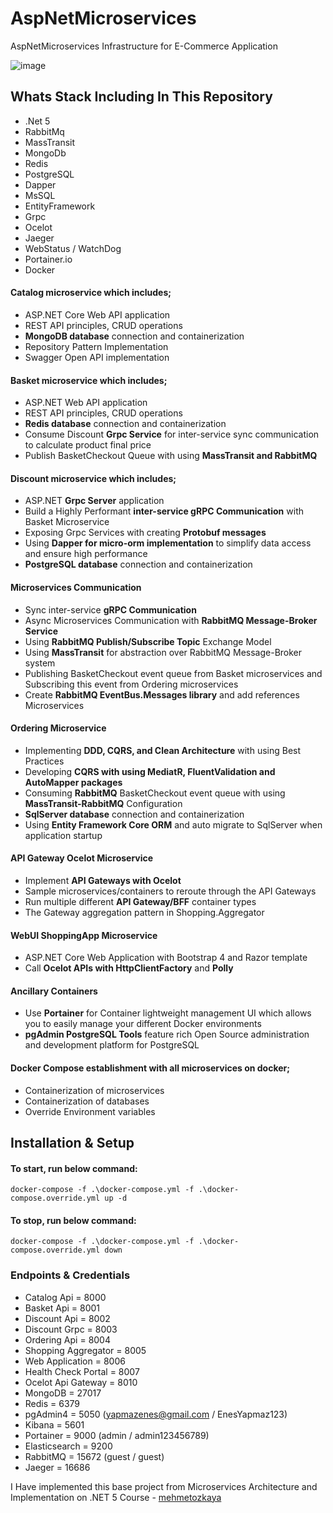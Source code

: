 # AspNetMicroservices
AspNetMicroservices Infrastructure for E-Commerce Application

![image](https://user-images.githubusercontent.com/43409805/181995242-da96811e-d56a-49c2-912c-510bb88aff42.png)


## Whats Stack Including In This Repository
- .Net 5
- RabbitMq 
- MassTransit
- MongoDb
- Redis
- PostgreSQL
- Dapper
- MsSQL
- EntityFramework
- Grpc
- Ocelot
- Jaeger
- WebStatus / WatchDog
- Portainer.io
- Docker

#### Catalog microservice which includes; 
* ASP.NET Core Web API application 
* REST API principles, CRUD operations
* **MongoDB database** connection and containerization
* Repository Pattern Implementation
* Swagger Open API implementation	

#### Basket microservice which includes;
* ASP.NET Web API application
* REST API principles, CRUD operations
* **Redis database** connection and containerization
* Consume Discount **Grpc Service** for inter-service sync communication to calculate product final price
* Publish BasketCheckout Queue with using **MassTransit and RabbitMQ**
  
#### Discount microservice which includes;
* ASP.NET **Grpc Server** application
* Build a Highly Performant **inter-service gRPC Communication** with Basket Microservice
* Exposing Grpc Services with creating **Protobuf messages**
* Using **Dapper for micro-orm implementation** to simplify data access and ensure high performance
* **PostgreSQL database** connection and containerization

#### Microservices Communication
* Sync inter-service **gRPC Communication**
* Async Microservices Communication with **RabbitMQ Message-Broker Service**
* Using **RabbitMQ Publish/Subscribe Topic** Exchange Model
* Using **MassTransit** for abstraction over RabbitMQ Message-Broker system
* Publishing BasketCheckout event queue from Basket microservices and Subscribing this event from Ordering microservices	
* Create **RabbitMQ EventBus.Messages library** and add references Microservices

#### Ordering Microservice
* Implementing **DDD, CQRS, and Clean Architecture** with using Best Practices
* Developing **CQRS with using MediatR, FluentValidation and AutoMapper packages**
* Consuming **RabbitMQ** BasketCheckout event queue with using **MassTransit-RabbitMQ** Configuration
* **SqlServer database** connection and containerization
* Using **Entity Framework Core ORM** and auto migrate to SqlServer when application startup
	
#### API Gateway Ocelot Microservice
* Implement **API Gateways with Ocelot**
* Sample microservices/containers to reroute through the API Gateways
* Run multiple different **API Gateway/BFF** container types	
* The Gateway aggregation pattern in Shopping.Aggregator

#### WebUI ShoppingApp Microservice
* ASP.NET Core Web Application with Bootstrap 4 and Razor template
* Call **Ocelot APIs with HttpClientFactory** and **Polly**

#### Ancillary Containers
* Use **Portainer** for Container lightweight management UI which allows you to easily manage your different Docker environments
* **pgAdmin PostgreSQL Tools** feature rich Open Source administration and development platform for PostgreSQL

#### Docker Compose establishment with all microservices on docker;
* Containerization of microservices
* Containerization of databases
* Override Environment variables

## Installation & Setup
#### To start, run below command:
```
docker-compose -f .\docker-compose.yml -f .\docker-compose.override.yml up -d
```
#### To stop, run below command:
```
docker-compose -f .\docker-compose.yml -f .\docker-compose.override.yml down
```

### Endpoints & Credentials
- Catalog Api = 8000
- Basket Api = 8001
- Discount Api = 8002
- Discount Grpc = 8003
- Ordering Api = 8004
- Shopping Aggregator = 8005
- Web Application = 8006
- Health Check Portal = 8007
- Ocelot Api Gateway = 8010
- MongoDB = 27017
- Redis = 6379
- pgAdmin4 = 5050 (yapmazenes@gmail.com / EnesYapmaz123)
- Kibana = 5601
- Portainer = 9000 (admin / admin123456789)
- Elasticsearch = 9200
- RabbitMQ = 15672 (guest / guest)
- Jaeger = 16686

I Have implemented this base project from Microservices Architecture and Implementation on .NET 5 Course - [mehmetozkaya](https://github.com/mehmetozkaya)
